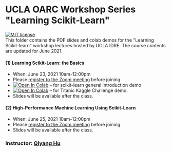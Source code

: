 # UCLA OARC Workshop Series "Learning Scikit-Learn"
[![MIT license](https://img.shields.io/badge/License-MIT-blue.svg)](https://huqy.github.io/learning-sklearn/LICENSE.md)  
This folder contains the PDF slides and colab demos for the "Learning Scikit-learn" workshop lectures hosted by UCLA IDRE. The course contents are updated for June 2021.

#### (1) Learning Scikit-Learn: the Basics
 - When: June 23, 2021 10am-12:00pm
 - Please [register to the Zoom meeting](https://ucla.zoom.us/meeting/register/tJwkcuuqpjopH9U858Hhi6uCBMYK-KTyOzc4) before joining
 - [![Open In Colab](https://colab.research.google.com/assets/colab-badge.svg)](http://bit.ly/lskl_01) &ndash; for scikit-learn general introduction demo
 - [![Open In Colab](https://colab.research.google.com/assets/colab-badge.svg)](http://bit.ly/lskl_02) &ndash; for Titanic Kaggle Challenge demo.
 - Slides will be available after the class. 

#### (2) High-Performance Machine Learning Using Scikit-Learn
 - When: June 25, 2021 10am-12:00pm
 - Please [register to the Zoom meeting](https://ucla.zoom.us/meeting/register/tJEvcOGtpzwuG9Kg9JZBNwLtmhhNLKBPUEX1) before joining
 - Slides will be available after the class. 

### Instructor: [Qiyang Hu](mailto:huqy@oarc.ucla.edu)
